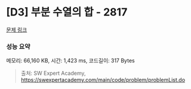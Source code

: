 # [D3] 부분 수열의 합 - 2817 

[문제 링크](https://swexpertacademy.com/main/code/problem/problemDetail.do?contestProbId=AV7IzvG6EksDFAXB) 

### 성능 요약

메모리: 66,160 KB, 시간: 1,423 ms, 코드길이: 317 Bytes



> 출처: SW Expert Academy, https://swexpertacademy.com/main/code/problem/problemList.do